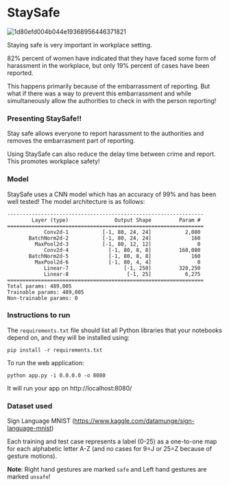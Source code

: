 # StaySafe

![1d80efd004b044e19368956446371821](https://user-images.githubusercontent.com/49101362/119253289-59589280-bb65-11eb-9c9f-749289c0d11d.png)

Staying safe is very important in workplace setting. 

82% percent of women have indicated that they have faced some form of harassment in the workplace, but only 19% percent of cases have been reported. 

This happens primarily because of the embarrassment of reporting. But what if there was a way to prevent this embarrassment and while simultaneously allow the authorities to check in with the person reporting!

### Presenting StaySafe!!

Stay safe allows everyone to report harassment to the authorities and removes the embarrasment part of reporting.

Using StaySafe can also reduce the delay time between crime and report. This promotes workplace safety!


### Model

StaySafe uses a CNN model which has an accuracy of 99% and has been well tested! The model architecture is as follows:

```
----------------------------------------------------------------
        Layer (type)               Output Shape         Param #
================================================================
            Conv2d-1           [-1, 80, 24, 24]           2,080
       BatchNorm2d-2           [-1, 80, 24, 24]             160
         MaxPool2d-3           [-1, 80, 12, 12]               0
            Conv2d-4             [-1, 80, 8, 8]         160,080
       BatchNorm2d-5             [-1, 80, 8, 8]             160
         MaxPool2d-6             [-1, 80, 4, 4]               0
            Linear-7                  [-1, 250]         320,250
            Linear-8                   [-1, 25]           6,275
================================================================
Total params: 489,005
Trainable params: 489,005
Non-trainable params: 0
```

### Instructions to run


The `requirements.txt` file should list all Python libraries that your notebooks
depend on, and they will be installed using:

```
pip install -r requirements.txt
```

To run the web application:
```
python app.py -i 0.0.0.0 -o 8080
```
It will run your app on http://localhost:8080/

### Dataset used
Sign Language MNIST (https://www.kaggle.com/datamunge/sign-language-mnist)

Each training and test case represents a label (0-25) as a one-to-one map for each alphabetic letter A-Z (and no cases for 9=J or 25=Z because of gesture motions).

**Note**: Right hand gestures are marked `safe` and Left hand gestures are marked `unsafe`!


